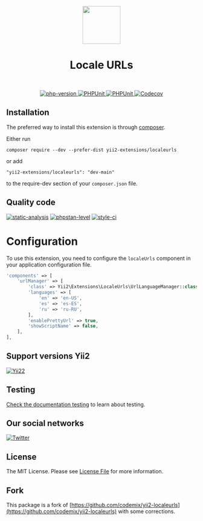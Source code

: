 <p align="center">
    <a href="https://github.com/yii2-extensions/localeurls" target="_blank">
        <img src="https://www.yiiframework.com/image/yii_logo_light.svg" height="100px;">
    </a>
    <h1 align="center">Locale URLs</h1>
    <br>
</p>

<p align="center">
    <a href="https://www.php.net/releases/8.1/en.php" target="_blank">
        <img src="https://img.shields.io/badge/PHP-%3E%3D8.1-787CB5" alt="php-version">
    </a>
    <a href="https://github.com/yii2-extensions/localeurls/actions/workflows/build.yml" target="_blank">
        <img src="https://github.com/yii2-extensions/localeurls/actions/workflows/build.yml/badge.svg" alt="PHPUnit">
    </a>
    <a href="https://github.com/yii2-extensions/localeurls/actions/workflows/compatibility.yml" target="_blank">
        <img src="https://github.com/yii2-extensions/localeurls/actions/workflows/compatibility.yml/badge.svg" alt="PHPUnit">
    </a>    
    <a href="https://codecov.io/gh/yii2-extensions/localeurls" target="_blank">
        <img src="https://codecov.io/gh/yii2-extensions/localeurls/graph/badge.svg?token=hLDHtLBgqV" alt="Codecov">
    </a>      
</p>

## Installation

The preferred way to install this extension is through [composer](https://getcomposer.org/download/).

Either run

```
composer require --dev --prefer-dist yii2-extensions/localeurls
```

or add

```
"yii2-extensions/localeurls": "dev-main"
```

to the require-dev section of your `composer.json` file.  

## Quality code

[![static-analysis](https://github.com/yii2-extensions/localeurls/actions/workflows/static.yml/badge.svg)](https://github.com/yii2-extensions/localeurls/actions/workflows/static.yml)
[![phpstan-level](https://img.shields.io/badge/PHPStan%20level-5-blue)](https://github.com/yii2-extensions/localeurls/actions/workflows/static.yml)
[![style-ci](https://github.styleci.io/repos/711867018/shield?branch=main)](https://github.styleci.io/repos/711867018?branch=main)

# Configuration

To use this extension, you need to configure the `localeUrls` component in your application configuration file. 

```php
'components' => [
    'urlManager' => [
        'class' => Yii2\Extensions\LocaleUrls\UrlLanguageManager::class,
        'languages' => [
            'en' => 'en-US',
            'es' => 'es-ES',
            'ru' => 'ru-RU',
        ],
        'enablePrettyUrl' => true,
        'showScriptName' => false,
    ],    
],
```

## Support versions Yii2

[![Yii22](https://img.shields.io/badge/Yii2%20version-22-blue)](https://github.com/yiisoft/yii2/tree/22.0)

## Testing

[Check the documentation testing](/docs/testing.md) to learn about testing.

## Our social networks

[![Twitter](https://img.shields.io/badge/twitter-follow-1DA1F2?logo=twitter&logoColor=1DA1F2&labelColor=555555?style=flat)](https://twitter.com/Terabytesoftw)

## License

The MIT License. Please see [License File](LICENSE.md) for more information.

## Fork 

This package is a fork of [https://github.com/codemix/yii2-localeurls](https://github.com/codemix/yii2-localeurls) with some corrections.
